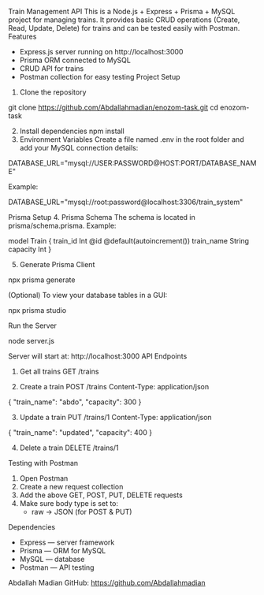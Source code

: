 Train Management API
This is a Node.js + Express + Prisma + MySQL project for managing trains. It provides basic CRUD operations (Create, Read, Update, Delete) for trains and can be tested easily with Postman.
Features
- Express.js server running on http://localhost:3000
- Prisma ORM connected to MySQL
- CRUD API for trains
- Postman collection for easy testing
Project Setup
1. Clone the repository

git clone https://github.com/Abdallahmadian/enozom-task.git
cd enozom-task

2. Install dependencies
npm install
3. Environment Variables
Create a file named .env in the root folder and add your MySQL connection details:

DATABASE_URL="mysql://USER:PASSWORD@HOST:PORT/DATABASE_NAME"

Example:

DATABASE_URL="mysql://root:password@localhost:3306/train_system"

Prisma Setup
4. Prisma Schema
The schema is located in prisma/schema.prisma. Example:

model Train {
  train_id   Int     @id @default(autoincrement())
  train_name String
  capacity   Int
}

5. Generate Prisma Client

npx prisma generate

(Optional) To view your database tables in a GUI:

npx prisma studio

Run the Server

node server.js

Server will start at: http://localhost:3000
API Endpoints
1. Get all trains
GET /trains

2. Create a train
POST /trains
Content-Type: application/json

{
  "train_name": "abdo",
  "capacity": 300
}


3. Update a train
PUT /trains/1
Content-Type: application/json

{
  "train_name": "updated",
  "capacity": 400
}


4. Delete a train
DELETE /trains/1

Testing with Postman

1. Open Postman
2. Create a new request collection
3. Add the above GET, POST, PUT, DELETE requests
4. Make sure body type is set to:
   - raw → JSON (for POST & PUT)

Dependencies
- Express — server framework
- Prisma — ORM for MySQL
- MySQL — database
- Postman — API testing


Abdallah Madian
GitHub: https://github.com/Abdallahmadian
